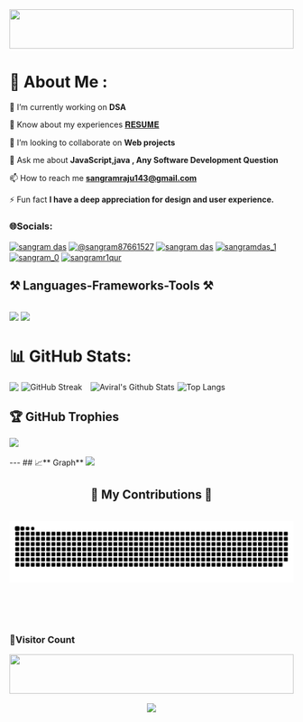 
<!--Line-->

<img src="https://i.imgur.com/dBaSKWF.gif" height="70" width="100%">



# 💫 About Me :

🔭 I’m currently working on **DSA**

📄 Know about my experiences [𝐑𝐄𝐒𝐔𝐌𝐄](https://drive.google.com/file/d/1NVDe3rXbuDH4rs-vO-YJRJzIVelIK3yS/view?usp=drive_link)

👯 I’m looking to collaborate on **Web projects**

💬 Ask me about **JavaScript,java , Any Software Development Question**

📫 How to reach me **sangramraju143@gmail.com**

 ⚡ Fun fact **I have a deep appreciation for design and user experience.**

<h3 align="left"> 🌐Socials:</h3>


<p align="left">
<a href="https://linkedin.com/in/sangram das" target="blank"><img align="center" src="https://raw.githubusercontent.com/rahuldkjain/github-profile-readme-generator/master/src/images/icons/Social/linked-in-alt.svg" alt="sangram das" height="30" width="40" /></a>
<a href="https://twitter.com/@sangram87661527" target="blank"><img align="center" src="https://raw.githubusercontent.com/rahuldkjain/github-profile-readme-generator/master/src/images/icons/Social/twitter.svg" alt="@sangram87661527" height="30" width="40" /></a>
<a href="https://fb.com/sangram das" target="blank"><img align="center" src="https://raw.githubusercontent.com/rahuldkjain/github-profile-readme-generator/master/src/images/icons/Social/facebook.svg" alt="sangram das" height="30" width="40" /></a>
<a href="https://instagram.com/sangramdas_1" target="blank"><img align="center" src="https://raw.githubusercontent.com/rahuldkjain/github-profile-readme-generator/master/src/images/icons/Social/instagram.svg" alt="sangramdas_1" height="30" width="40" /></a>
<a href="https://www.leetcode.com/sangram_0" target="blank"><img align="center" src="https://raw.githubusercontent.com/rahuldkjain/github-profile-readme-generator/master/src/images/icons/Social/leet-code.svg" alt="sangram_0" height="30" width="40" /></a>
<a href="https://auth.geeksforgeeks.org/user/sangramr1qur" target="blank"><img align="center" src="https://raw.githubusercontent.com/rahuldkjain/github-profile-readme-generator/master/src/images/icons/Social/geeks-for-geeks.svg" alt="sangramr1qur" height="30" width="40" /></a>
</p>

<h2 align="left">⚒️ Languages-Frameworks-Tools ⚒️</h2>
<br/>
<div align="left">
<img src="https://skillicons.dev/icons?i=react,bootstrap,mui,html,css,vscode,github,figma,tailwind,git," />
<img src="https://skillicons.dev/icons?i=nodejs,python,javascript,typescript,express,firebase,mongodb,c,java,mysql" /><br>
</div>

# 📊 GitHub Stats:


<div style="display: flex; flex-direction: row; gap: 5px;">
  <img src="https://github-contributor-stats.vercel.app/api?username=sangram03&limit=5&theme=tokyonight&combine_all_yearly_contributions=true">
    <img src="https://github-readme-streak-stats.herokuapp.com/?user=sangram03&theme=react&hide_border=false" alt="GitHub Streak" style="margin-right: 10px;">
   
<img alt="Aviral's Github Stats" src="https://github-readme-stats.vercel.app/api?username=sangram03&show_icons=true&count_private=true&theme=tokyonight" />

 <img src="https://github-readme-stats.vercel.app/api/top-langs/?username=sangram03&theme=react&hide_border=false&include_all_commits=false&count_private=false&layout=compact" alt="Top Langs" style="margin-right: 10px;">
</div>

## 🏆 GitHub Trophies
<p align="left"> <a href="https://github.com/ryo-ma/github-profile-trophy"><img src="https://github-profile-trophy.vercel.app/?username=sangram03&theme=dracula"></a> </p>
---
## 📈** Graph**
<img src="https://github-readme-activity-graph.vercel.app/graph?username=sangram03&theme=react-dark">


<div align="center">
<h2>🐍 My Contributions 🐍</h2>
<br>
<img alt="snake eating my contributions" src="https://raw.githubusercontent.com/salesp07/salesp07/output/github-contribution-grid-snake.svg" />

<br/><br/><br/>
</div>
  <h3><b>📍Visitor Count</b></h3>
</div>


<!--Line-->

<img src="https://i.imgur.com/dBaSKWF.gif" height="70" width="100%">



<p align="center" >   
  <img src="https://profile-counter.glitch.me/sangram03/count.svg" />  
</p>

